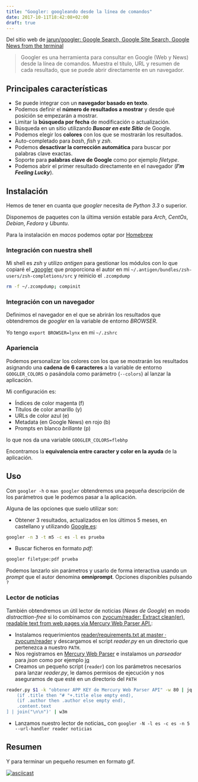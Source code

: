 ```yaml
---
title: "Googler: googleando desde la línea de comandos"
date: 2017-10-11T18:42:08+02:00
draft: true
---
```


Del sitio web de [jarun/googler: Google Search, Google Site Search, Google News from the terminal](https://github.com/jarun/googler)

> Googler es una herramienta para consultar en Google (Web y News) desde la línea de comandos.
Muestra el título, URL y resumen de cada resultado, que se puede abrir directamente en un navegador.


## Principales características

- Se puede integrar con un __navegador basado en texto__.
- Podemos definir el __número de resultados a mostrar__ y desde qué posición se empezarán a mostrar.
- Limitar la __búsqueda por fecha__ de modificación o actualización.
- Búsqueda en un sitio utilizando ___Buscar en este Sitio___ de Google.
- Podemos elegir los __colores__ con los que se mostrarán los resultados.
- Auto-completado para _bash_, _fish_ y _zsh_.
- Podemos __desactivar la corrección automática__ para buscar por palabras clave exactas.
- Soporte para __palabras clave de Google__ como por ejemplo _filetype_.
- Podemos abrir el primer resultado directamente en el navegador (___I'm Feeling Lucky___).

 
## Instalación

Hemos de tener en cuanta que _googler_ necesita de _Python 3.3_ o superior.

Disponemos de paquetes con la última versión estable para _Arch_, _CentOs_, _Debian_, _Fedora_ y _Ubuntu_.

Para la instalación en _macos_ podemos optar por [Homebrew](https://brew.sh/index_es.html)

### Integración con nuestra shell

Mi shell es _zsh_ y utilizo _antigen_ para gestionar los módulos con lo que copiaré el [\_googler](https://github.com/jarun/googler/blob/master/auto-completion/zsh/_googler) que proporciona el autor en mi `~/.antigen/bundles/zsh-users/zsh-completions/src` y reinicio el `.zcompdump`

```bash
rm -f ~/.zcompdump; compinit
```

### Integración con un navegador

Definimos el navegador en el que se abrirán los resultados que obtendremos de _googler_  en la variable de entorno _BROWSER_.

Yo tengo `export BROWSER=lynx` en mi `~/.zshrc`

### Apariencia

Podemos personalizar los colores con los que se mostrarán los resultados asignando una __cadena de 6 caracteres__ a la variable de entorno `GOOGLER_COLORS` o pasándola como parámetro (`--colors`) al lanzar la aplicación.

Mi configuración es:

 - Índices de color magenta (f)
 - Títulos de color amarillo (y)
 - URLs de color azul (e)
 - Metadata (en Google News) en rojo (b)
 - Prompts en blanco _brillante_ (p)

lo que nos da una variable `GOOGLER_COLORS=flebhp`

Encontramos la __equivalencia entre caracter y color en la ayuda__ de la aplicación.

## Uso

Con `googler -h` o `man googler` obtendremos una pequeña descripción de los parámetros que le podemos pasar a la aplicación.

Alguna de las opciones que suelo utilizar son:

 - Obtener 3 resultados, actualizados en los últimos 5 meses, en castellano y utilizando [Google.es](https://www.google.es/):

```bash
googler -n 3 -t m5 -c es -l es prueba
```

 - Buscar ficheros en formato _pdf_:

 ```bash
googler filetype:pdf prueba
 ```

Podemos lanzarlo sin parámetros y usarlo de forma interactiva usando un _prompt_ que el autor denomina __omniprompt__. Opciones disponibles pulsando `?`


### Lector de noticias

También obtendremos un útil lector de noticias (_News de Google_) en modo _distracttion-free_ si lo combinamos con [zyocum/reader: Extract clean(er), readable text from web pages via Mercury Web Parser API.](https://github.com/zyocum/reader):

- Instalamos requerimientos [reader/requirements.txt at master · zyocum/reader](https://github.com/zyocum/reader/blob/master/requirements.txt) y descargamos el script _reader.py_ en un directorio que pertenezca a nuestro `PATH`.
- Nos registramos en [Mercury Web Parser](https://mercury.postlight.com/web-parser/) e instalamos un _parseador_ para _json_ como por ejemplo [jq](https://stedolan.github.io/jq/)
- Creamos un pequeño script (`reader`) con los parámetros necesarios para lanzar _reader.py_, le damos permisos de ejecución y nos aseguramos de que esté en un directorio del `PATH`

```bash
reader.py $1 -k "obtener APP KEY de Mercury Web Parser API" -w 80 | jq -r '[
    (if .title then "# "+.title else empty end),
    (if .author then .author else empty end),
    .content.text
] | join("\n\n")' | w3m
```

- Lanzamos nuestro lector de noticias_ con `googler -N -l es -c es -n 5 --url-handler reader noticias`

## Resumen

Y para terminar un pequeño resumen en formato gif.

[![asciicast](https://asciinema.org/a/K5M3KuIi2kGJ30qyaqvPdCTVm.png)](https://asciinema.org/a/K5M3KuIi2kGJ30qyaqvPdCTVm)
